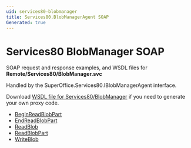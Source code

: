 ```yaml
---
uid: services80-blobmanager
title: Services80.BlobManagerAgent SOAP
Generated: true
---
```


# Services80 BlobManager SOAP

SOAP request and response examples, and WSDL files for **Remote/Services80/BlobManager.svc**

Handled by the <see cref="T:SuperOffice.Services80.IBlobManagerAgent">SuperOffice.Services80.IBlobManagerAgent</see> interface.



Download [WSDL file for Services80/BlobManager](../Services80-BlobManager.md) if you need to generate your own proxy code.

* [BeginReadBlobPart](BeginReadBlobPart.md)
* [EndReadBlobPart](EndReadBlobPart.md)
* [ReadBlob](ReadBlob.md)
* [ReadBlobPart](ReadBlobPart.md)
* [WriteBlob](WriteBlob.md)
